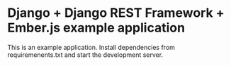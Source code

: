 Django + Django REST Framework + Ember.js example application
================================================================

This is an example application. Install dependencies from requiremenents.txt and start the development server.
